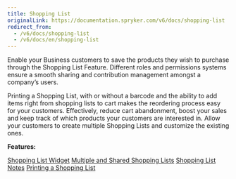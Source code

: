 ```yaml
---
title: Shopping List
originalLink: https://documentation.spryker.com/v6/docs/shopping-list
redirect_from:
  - /v6/docs/shopping-list
  - /v6/docs/en/shopping-list
---
```




Enable your Business customers to save the products they wish to purchase through the Shopping List Feature. Different roles and permissions systems ensure a smooth sharing and contribution management amongst a company’s users.

Printing a Shopping List, with or without a barcode and the ability to add items right from shopping lists to cart makes the reordering process easy for your customers. Effectively, reduce cart abandonment, boost your sales and keep track of which products your customers are interested in. Allow your customers to create multiple Shopping Lists and customize the existing ones.
</div>
</div>

**Features:**
<div>
<a class="feature-link" href="https://documentation.spryker.com/docs/shopping-list-widget">Shopping List Widget</a>
<a class="feature-link" href="https://documentation.spryker.com/docs/multiple-shared-shopping-lists">Multiple and Shared Shopping Lists</a>
<a class="feature-link" href="https://documentation.spryker.com/docs/shopping-list-notes">Shopping List Notes</a>
<a class="feature-link" href="https://documentation.spryker.com/docs/printing-shopping-list">Printing a Shopping List</a>
    </div>
